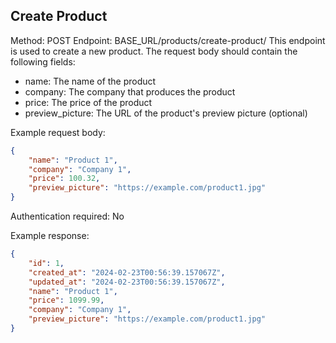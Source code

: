 ## Create Product
Method: POST
Endpoint: BASE_URL/products/create-product/
This endpoint is used to create a new product. The request body should contain the following fields:
- name: The name of the product
- company: The company that produces the product
- price: The price of the product
- preview_picture: The URL of the product's preview picture (optional)

Example request body:
```json
{
    "name": "Product 1",
    "company": "Company 1",
    "price": 100.32,
    "preview_picture": "https://example.com/product1.jpg"
}
```
Authentication required: No

Example response:
```json
{
    "id": 1,
    "created_at": "2024-02-23T00:56:39.157067Z",
    "updated_at": "2024-02-23T00:56:39.157067Z",
    "name": "Product 1",
    "price": 1099.99,
    "company": "Company 1",
    "preview_picture": "https://example.com/product1.jpg"
}
```
